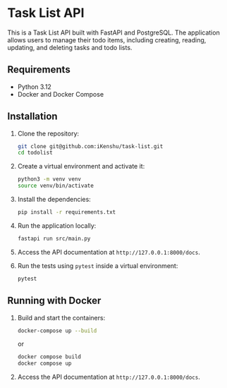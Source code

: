 # Task List API

This is a Task List API built with FastAPI and PostgreSQL. The application allows users to manage their todo items, including creating, reading, updating, and deleting tasks and todo lists.

## Requirements

- Python 3.12
- Docker and Docker Compose

## Installation

1. Clone the repository:

   ```bash
   git clone git@github.com:iKenshu/task-list.git
   cd todolist
   ```

2. Create a virtual environment and activate it:

   ```bash
   python3 -m venv venv
   source venv/bin/activate
   ```

3. Install the dependencies:

   ```bash
   pip install -r requirements.txt
   ```

4. Run the application locally:

   ```bash
   fastapi run src/main.py
   ```

5. Access the API documentation at `http://127.0.0.1:8000/docs`.
6. Run the tests using `pytest` inside a virtual environment:

   ```bash
   pytest
   ```

## Running with Docker

1. Build and start the containers:

   ```bash
   docker-compose up --build
   ```

   or

   ```bash
   docker compose build
   docker compose up
   ```

2. Access the API documentation at `http://127.0.0.1:8000/docs`.
